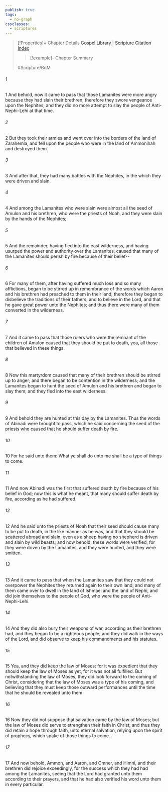 ```yaml
---
publish: true
tags:
  - no-graph
cssclasses:
  - scriptures
---
```

>[!Properties]+ Chapter Details
>[Gospel Library](https://churchofjesuschrist.org/study/scriptures/bofm/alma/25?lang=eng)    |    [Scripture Citation Index](https://scriptures.byu.edu/#0d519::c0d519)
>>[!example]- Chapter Summary
>> 
> 
>
>#Scripture/BoM
###### 1
1 And behold, now it came to pass that those Lamanites were more angry because they had slain their brethren; therefore they swore vengeance upon the Nephites; and they did no more attempt to slay the people of Anti-Nephi-Lehi at that time.
###### 2
2 But they took their armies and went over into the borders of the land of Zarahemla, and fell upon the people who were in the land of Ammonihah and destroyed them.
###### 3
3 And after that, they had many battles with the Nephites, in the which they were driven and slain.
###### 4
4 And among the Lamanites who were slain were almost all the seed of Amulon and his brethren, who were the priests of Noah, and they were slain by the hands of the Nephites;
###### 5
5 And the remainder, having fled into the east wilderness, and having usurped the power and authority over the Lamanites, caused that many of the Lamanites should perish by fire because of their belief--
###### 6
6 For many of them, after having suffered much loss and so many afflictions, began to be stirred up in remembrance of the words which Aaron and his brethren had preached to them in their land; therefore they began to disbelieve the traditions of their fathers, and to believe in the Lord, and that he gave great power unto the Nephites; and thus there were many of them converted in the wilderness.
###### 7
7 And it came to pass that those rulers who were the remnant of the children of Amulon caused that they should be put to death, yea, all those that believed in these things.
###### 8
8 Now this martyrdom caused that many of their brethren should be stirred up to anger; and there began to be contention in the wilderness; and the Lamanites began to hunt the seed of Amulon and his brethren and began to slay them; and they fled into the east wilderness.
###### 9
9 And behold they are hunted at this day by the Lamanites. Thus the words of Abinadi were brought to pass, which he said concerning the seed of the priests who caused that he should suffer death by fire.
###### 10
10 For he said unto them: What ye shall do unto me shall be a type of things to come.
###### 11
11 And now Abinadi was the first that suffered death by fire because of his belief in God; now this is what he meant, that many should suffer death by fire, according as he had suffered.
###### 12
12 And he said unto the priests of Noah that their seed should cause many to be put to death, in the like manner as he was, and that they should be scattered abroad and slain, even as a sheep having no shepherd is driven and slain by wild beasts; and now behold, these words were verified, for they were driven by the Lamanites, and they were hunted, and they were smitten.
###### 13
13 And it came to pass that when the Lamanites saw that they could not overpower the Nephites they returned again to their own land; and many of them came over to dwell in the land of Ishmael and the land of Nephi, and did join themselves to the people of God, who were the people of Anti-Nephi-Lehi.
###### 14
14 And they did also bury their weapons of war, according as their brethren had, and they began to be a righteous people; and they did walk in the ways of the Lord, and did observe to keep his commandments and his statutes.
###### 15
15 Yea, and they did keep the law of Moses; for it was expedient that they should keep the law of Moses as yet, for it was not all fulfilled. But notwithstanding the law of Moses, they did look forward to the coming of Christ, considering that the law of Moses was a type of his coming, and believing that they must keep those outward performances until the time that he should be revealed unto them.
###### 16
16 Now they did not suppose that salvation came by the law of Moses; but the law of Moses did serve to strengthen their faith in Christ; and thus they did retain a hope through faith, unto eternal salvation, relying upon the spirit of prophecy, which spake of those things to come.
###### 17
17 And now behold, Ammon, and Aaron, and Omner, and Himni, and their brethren did rejoice exceedingly, for the success which they had had among the Lamanites, seeing that the Lord had granted unto them according to their prayers, and that he had also verified his word unto them in every particular.
